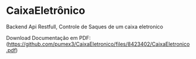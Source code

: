 # CaixaEletrônico
Backend Api Restfull, Controle de Saques de um caixa eletronico

Download Documentação em PDF:
(https://github.com/pumex3/CaixaEletronico/files/8423402/CaixaEletronico.pdf)
